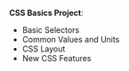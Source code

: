 **CSS Basics Project**:
- Basic Selectors
- Common Values and Units
- CSS Layout
- New CSS Features
